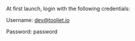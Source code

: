 At first launch, login with the following credentials:

Username: dev@tooljet.io

Password: password